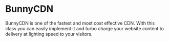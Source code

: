 # BunnyCDN
BunnyCDN is one of the fastest and most cost effective CDN. With this class you can easily implement it and turbo charge your website content to delivery at lighting speed to your visitors.
